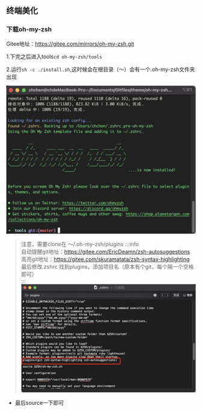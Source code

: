 ## 终端美化

### 下载oh-my-zsh

Gitee地址：https://gitee.com/mirrors/oh-my-zsh.git

1.下完之后进入tools`cd oh-my-zsh/tools`

2.运行`sh -c ./install.sh`,这时候会在根目录（～）会有一个.oh-my-zsh文件夹出现

![image-20210108211843075](/img/008eGmZEly1gmglo3ahkxj30wi0pggxz.jpg)

> 注意，需要clone在 ～/.oh-my-zsh/plugins
:::info  
自动提醒git地址：https://gitee.com/EricDeamn/zsh-autosuggestions  
高亮git地址：https://gitee.com/skuramatata/zsh-syntax-highlighting  
最后修改.zshrc 找到plugins，添加项目名（原本有个git，每个隔一个空格即可）  
:::
![image-20210108215254520](/img/008eGmZEly1gmgmnofusqj312q0o2n2s.jpg)

- 最后source一下即可


